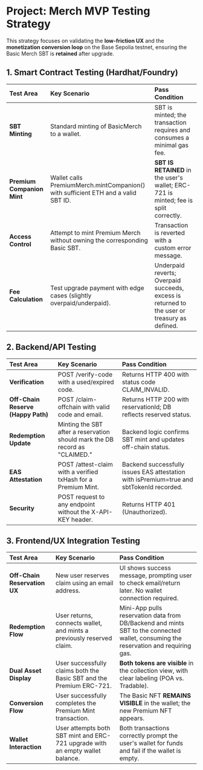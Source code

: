 # **Project: Merch MVP Testing Strategy**

This strategy focuses on validating the **low-friction UX** and the **monetization conversion loop** on the Base Sepolia testnet, ensuring the Basic Merch SBT is **retained** after upgrade.

## **1\. Smart Contract Testing (Hardhat/Foundry)**

| Test Area | Key Scenario | Pass Condition |
| :---- | :---- | :---- |
| **SBT Minting** | Standard minting of BasicMerch to a wallet. | SBT is minted; the transaction requires and consumes a minimal gas fee. |
| **Premium Companion Mint** | Wallet calls PremiumMerch.mintCompanion() with sufficient ETH and a valid SBT ID. | **SBT IS RETAINED** in the user's wallet; ERC-721 is minted; fee is split correctly. |
| **Access Control** | Attempt to mint Premium Merch without owning the corresponding Basic SBT. | Transaction is reverted with a custom error message. |
| **Fee Calculation** | Test upgrade payment with edge cases (slightly overpaid/underpaid). | Underpaid reverts; Overpaid succeeds, excess is returned to the user or treasury as defined. |

## **2\. Backend/API Testing**

| Test Area | Key Scenario | Pass Condition |
| :---- | :---- | :---- |
| **Verification** | POST /verify-code with a used/expired code. | Returns HTTP 400 with status code CLAIM\_INVALID. |
| **Off-Chain Reserve (Happy Path)** | POST /claim-offchain with valid code and email. | Returns HTTP 200 with reservationId; DB reflects reserved status. |
| **Redemption Update** | Minting the SBT after a reservation should mark the DB record as "CLAIMED." | Backend logic confirms SBT mint and updates off-chain status. |
| **EAS Attestation** | POST /attest-claim with a verified txHash for a Premium Mint. | Backend successfully issues EAS attestation with isPremium=true and sbtTokenId recorded. |
| **Security** | POST request to any endpoint without the X-API-KEY header. | Returns HTTP 401 (Unauthorized). |

## **3\. Frontend/UX Integration Testing**

| Test Area | Key Scenario | Pass Condition |
| :---- | :---- | :---- |
| **Off-Chain Reservation UX** | New user reserves claim using an email address. | UI shows success message, prompting user to check email/return later. No wallet connection required. |
| **Redemption Flow** | User returns, connects wallet, and mints a previously reserved claim. | Mini-App pulls reservation data from DB/Backend and mints SBT to the connected wallet, consuming the reservation and requiring gas. |
| **Dual Asset Display** | User successfully claims both the Basic SBT and the Premium ERC-721. | **Both tokens are visible** in the collection view, with clear labeling (POA vs. Tradable). |
| **Conversion Flow** | User successfully completes the Premium Mint transaction. | The Basic NFT **REMAINS VISIBLE** in the wallet; the new Premium NFT appears. |
| **Wallet Interaction** | User attempts both SBT mint and ERC-721 upgrade with an empty wallet balance. | Both transactions correctly prompt the user's wallet for funds and fail if the wallet is empty. |

